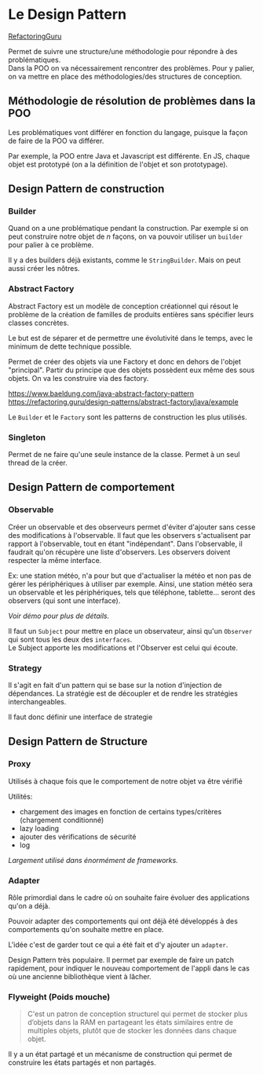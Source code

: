 # Le Design Pattern

[RefactoringGuru](https://refactoring.guru/fr/design-patterns)


Permet de suivre une structure/une méthodologie pour répondre à des problématiques.  
Dans la POO on va nécessairement rencontrer des problèmes. Pour y palier, on va mettre en place des méthodologies/des structures de conception.

## Méthodologie de résolution de problèmes dans la POO

Les problématiques vont différer en fonction du langage, puisque la façon de faire de la POO va différer.

Par exemple, la POO entre Java et Javascript est différente. En JS, chaque objet est prototypé (on a la définition de l'objet et son prototypage).


## Design Pattern de construction
### Builder

Quand on a une problématique pendant la construction. Par exemple si on peut construire notre objet de *n* façons, on va pouvoir utiliser un `builder` pour palier à ce problème.

Il y a des builders déjà existants, comme le `StringBuilder`. Mais on peut aussi créer les nôtres.

### Abstract Factory

Abstract Factory est un modèle de conception créationnel qui résout le problème de la création de familles de produits entières sans spécifier leurs classes concrètes.

Le but est de séparer et de permettre une évolutivité dans le temps, avec le minimum de dette technique possible.

Permet de créer des objets via une Factory et donc en dehors de l'objet "principal". Partir du principe que des objets possèdent eux même des sous objets. On va les construire via des factory.


https://www.baeldung.com/java-abstract-factory-pattern  
https://refactoring.guru/design-patterns/abstract-factory/java/example


Le `Builder` et le `Factory` sont les patterns de construction les plus utilisés.

### Singleton
Permet de ne faire qu'une seule instance de la classe. Permet à un seul thread de la créer.


## Design Pattern de comportement

### Observable

Créer un observable et des observeurs permet d'éviter d'ajouter sans cesse des modifications à l'observable. 
Il faut que les observers s'actualisent par rapport à l'observable, tout en étant "indépendant". Dans l'observable, il faudrait qu'on récupère une liste d'observers. Les observers doivent respecter la même interface.

Ex: une station météo, n'a pour but que d'actualiser la météo et non pas de gérer les périphériques à utiliser par exemple. Ainsi, une station météo sera un observable et les périphériques, tels que téléphone, tablette... seront des observers (qui sont une interface). 

*Voir démo pour plus de détails.*

Il faut un `Subject` pour mettre en place un observateur, ainsi qu'un `Observer` qui sont tous les deux des `interfaces`.  
Le Subject apporte les modifications et l'Observer est celui qui écoute.

### Strategy

Il s'agit en fait d'un pattern qui se base sur la notion d'injection de dépendances. La stratégie est de découpler et de rendre les stratégies interchangeables.

Il faut donc définir une interface de strategie



## Design Pattern de Structure

### Proxy

Utilisés à chaque fois que le comportement de notre objet va être vérifié

Utilités: 
- chargement des images en fonction de certains types/critères (chargement conditionné)
- lazy loading
- ajouter des vérifications de sécurité
- log

*Largement utilisé dans énormément de frameworks.*

### Adapter

Rôle primordial dans le cadre où on souhaite faire évoluer des applications qu'on a déjà.

Pouvoir adapter des comportements qui ont déjà été développés à des comportements qu'on souhaite mettre en place.

L'idée c'est de garder tout ce qui a été fait et d'y ajouter un `adapter`.

Design Pattern très populaire. Il permet par exemple de faire un patch rapidement, pour indiquer le nouveau comportement de l'appli dans le cas où une ancienne bibliothèque vient à lâcher.

### Flyweight (Poids mouche)

> C'est un patron de conception structurel qui permet de stocker plus d’objets dans la RAM en partageant les états similaires entre de multiples objets, plutôt que de stocker les données dans chaque objet.

Il y a un état partagé et un mécanisme de construction qui permet de construire les états partagés et non partagés.

